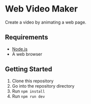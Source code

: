 # Web Video Maker

Create a video by animating a web page.

## Requirements

* [Node.js](http://nodejs.org/)
* A web browser

## Getting Started

1. Clone this repository
2. Go into the repository directory
3. Run `npm install`
4. Run `npm run dev` 
